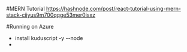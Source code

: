 #MERN Tutorial
https://hashnode.com/post/react-tutorial-using-mern-stack-ciiyus9m700qqge53mer0isxz

#Running on Azure

- install kuduscript -y --node
- 